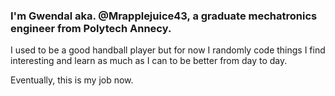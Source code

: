 ### I'm Gwendal aka. @Mrapplejuice43, a graduate mechatronics engineer from Polytech Annecy.  
I used to be a good handball player but for now I randomly code things I find interesting and learn as much as I can to be better from day to day.

Eventually, this is my job now.
